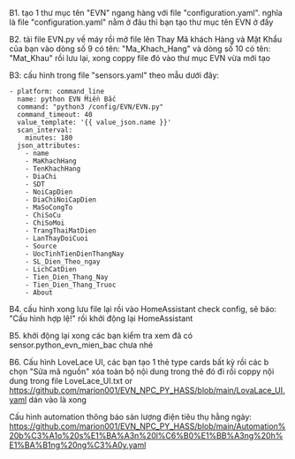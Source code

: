 B1. tạo 1 thư mục tên "EVN" ngang hàng với file "configuration.yaml". nghĩa là file "configuration.yaml" nằm ở đâu thì bạn tạo thư mục tên EVN ở đấy

B2. tải file EVN.py về máy rồi mở file lên Thay Mã khách Hàng và Mật Khẩu của bạn vào  dòng số 9 có tên: "Ma_Khach_Hang" và dòng số 10 có tên: "Mat_Khau" rồi lưu lại, xong coppy file đó  vào thư mục EVN vừa mới tạo

B3: cấu hình trong file "sensors.yaml" theo mẫu dưới đây:


    - platform: command_line
      name: python EVN Miền Bắc
      command: "python3 /config/EVN/EVN.py"
      command_timeout: 40
      value_template: '{{ value_json.name }}'
      scan_interval:
        minutes: 180
      json_attributes:
        - name
        - MaKhachHang
        - TenKhachHang
        - DiaChi
        - SDT
        - NoiCapDien
        - DiaChiNoiCapDien
        - MaSoCongTo
        - ChiSoCu
        - ChiSoMoi
        - TrangThaiMatDien
        - LanThayDoiCuoi
        - Source
        - UocTinhTienDienThangNay
        - SL_Dien_Theo_ngay
        - LichCatDien
        - Tien_Dien_Thang_Nay
        - Tien_Dien_Thang_Truoc
        - About
        
B4. cấu hình xong lưu file lại rồi vào HomeAssistant check config, sẽ báo: "Cấu hình hợp lệ!"  rồi khởi động lại HomeAssistant

B5. khởi động lại xong các bạn kiểm tra xem đã có sensor.python_evn_mien_bac chưa nhé

B6. Cấu hình LoveLace UI, các bạn tạo 1 thẻ type cards bất kỳ rồi các b chọn "Sửa mã nguồn" xóa toàn bộ nội dung trong thẻ đó đi rồi coppy nội dung trong file LoveLace_UI.txt or https://github.com/marion001/EVN_NPC_PY_HASS/blob/main/LovaLace_UI.yaml dán vào là xong

Cấu hình automation thông báo sản lượng điện tiêu thụ hằng ngày: https://github.com/marion001/EVN_NPC_PY_HASS/blob/main/Automation%20b%C3%A1o%20s%E1%BA%A3n%20l%C6%B0%E1%BB%A3ng%20h%E1%BA%B1ng%20ng%C3%A0y.yaml
